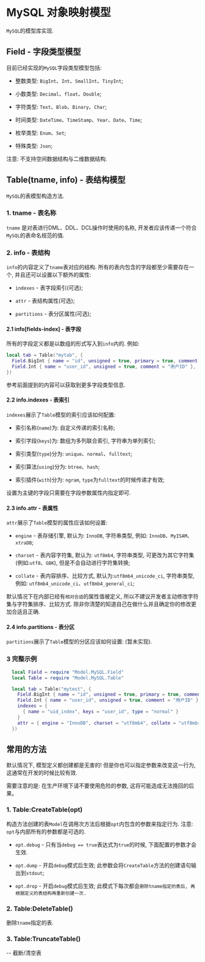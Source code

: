 # MySQL 对象映射模型

  `MySQL`的模型库实现.

## Field - 字段类型模型

  目前已经实现的`MySQL`字段类型模型包括:

  * 整数类型: `BigInt`、`Int`、`SmallInt`、`TinyInt`;

  * 小数类型: `Decimal`、`float`、`Double`;

  * 字符类型: `Text`、`Blob`、`Binary`、`Char`;

  * 时间类型: `DateTime`、`TimeStamp`、`Year`、`Date`、`Time`;

  * 枚举类型: `Enum`、`Set`;

  * 特殊类型: `Json`;

  注意: 不支持空间数据结构与二维数据结构.

## Table(tname, info) - 表结构模型

  `MySQL`的表模型构造方法.

### 1. tname - 表名称

  `tname` 是对表进行DML、DDL、DCL操作时使用的名称, 开发者应该传递一个符合`MySQL`的表命名规范的值.

### 2. info  - 表结构

  `info`的内容定义了`tname`表对应的结构. 所有的表内包含的字段都至少需要存在一个, 并且还可以设置以下额外的属性:

  * `indexes` - 表字段索引(可选);

  * `attr` - 表结构属性(可选);

  * `partitions` - 表分区属性(可选);

#### 2.1 info[fields-index] - 表字段

  所有的字段定义都是以数组的形式写入到`info`内的. 例如:

```lua
local tab = Table("mytab", {
  Field.BigInt { name = "id", unsigned = true, primary = true, comment = "自增ID"},
  Field.Int { name = "user_id", unsigned = true, comment = "用户ID" },
})
```

  参考前面提到的内容可以获取到更多字段类型信息.

#### 2.2 info.indexes - 表索引

  `indexes`展示了`Table`模型的索引应该如何配置:
  
  * 索引名称(`name`)为: 自定义传递的索引名称;

  * 索引字段(`keys`)为: 数组为多列联合索引, 字符串为单列索引;
  
  * 索引类型(`type`)分为: `unique`、`normal`、`fulltext`;

  * 索引算法(`using`)分为: `btree`、`hash`;

  * 索引插件(`with`)分为: `ngram`, `type`为`fulltext`的时候传递才有效;

  设置为主键的字段只需要在字段参数属性内指定即可.

#### 2.3 info.attr - 表属性

  `attr`展示了`Table`模型的属性应该如何设置:

  * `engine`  - 表存储引擎, 默认为: `InnoDB`, 字符串类型, 例如: `InnoDB`、`MyISAM`、`xtraDB`;

  * `charset` - 表内容字符集, 默认为: `utf8mb4`, 字符串类型, 可更改为其它字符集(例如:`utf8`、`GBK`), 但是不会自动进行字符集转换;

  * `collate` - 表内容排序、比较方式, 默认为:`utf8mb4_unicode_ci`, 字符串类型, 例如: `utf8mb4_unicode_ci`、`utf8mb4_general_ci`;

  默认情况下在内部已经有`相对合适`的属性值被定义, 所以不建议开发者主动修改字符集与字符集排序、比较方式. 除非你清楚的知道自己在做什么并且确定你的修改更加合适且正确.

#### 2.4 info.partitions - 表分区

  `partitions`展示了`Table`模型的分区应该如何设置: (暂未实现).

### 3 完整示例

```lua
  local Field = require "Model.MySQL.Field"
  local Table = require "Model.MySQL.Table"

  local tab = Table("mytest", {
    Field.BigInt { name = "id", unsigned = true, primary = true, comment = "自增ID"},
    Field.Int { name = "user_id", unsigned = true, comment = "用户ID" },
    indexes = {
      { name = "uid_index", keys = "user_id", type = "normal" }
    }
    attr = { engine = "InnoDB", charset = "utf8mb4", collate = "utf8mb4_unicode_ci" },
  })
```

## 常用的方法

  默认情况下, 模型定义都创建都是无害的! 但是你也可以指定参数来改变这一行为, 这通常在开发的时候比较有效.

  需要注意的是: 在生产环境下请不要使用危险的参数, 这将可能造成无法挽回的后果。

### 1. Table:CreateTable(opt)

  构造方法创建的表`Model`在调用次方法后根据`opt`内包含的参数来指定行为. 注意: `opt`与内部所有的参数都是可选的.

  * `opt.debug` - 只有当`debug == true`表达式为`true`的时候, 下面配置的参数才会生效.

  * `opt.dump` - 开启`debug`模式后生效; 此参数会将`CreateTable`方法的创建语句输出到`stdout`;

  * `opt.drop` - 开启`debug`模式后生效; 此模式下每次都会`删除tname指定的表后, 再根据定义的表结构再重新创建一次.`

### 2. Table:DeleteTable()

  删除`tname`指定的表.

### 3. Table:TruncateTable()

  -- 截断/清空表

